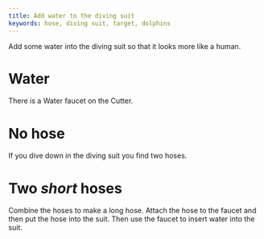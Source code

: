 ```yaml
---
title: Add water to the diving suit
keywords: hose, diving suit, target, dolphins
---
```


Add some water into the diving suit so that it looks more like a human.

# Water
There is a Water faucet on the Cutter.

# No hose
If you dive down in the diving suit you find two hoses.

# Two *short* hoses
Combine the hoses to make a long hose. Attach the hose to the faucet and then put the hose into the suit. Then use the faucet to insert water into the suit.
